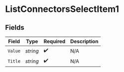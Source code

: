 # ListConnectorsSelectItem1


## Fields

| Field              | Type               | Required           | Description        |
| ------------------ | ------------------ | ------------------ | ------------------ |
| `Value`            | *string*           | :heavy_check_mark: | N/A                |
| `Title`            | *string*           | :heavy_check_mark: | N/A                |